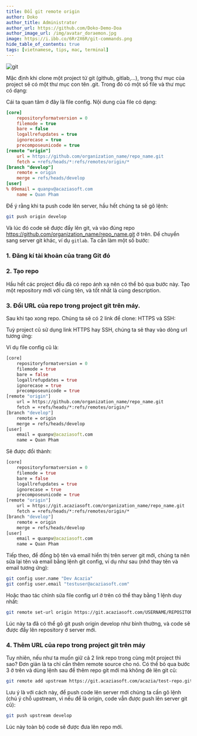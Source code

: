 ```yaml
---
title: Đổi git remote origin
author: Doko
author_title: Administrator
author_url: https://github.com/Doko-Demo-Doa
author_image_url: /img/avatar_doraemon.jpg
image: https://i.ibb.co/6Rr2X6R/git-commands.png
hide_table_of_contents: true
tags: [vietnamese, tips, mac, terminal]
---
```


![git](https://i.ibb.co/6Rr2X6R/git-commands.png)

Mặc định khi clone một project từ git (github, gitlab,…), trong thư mục của project sẽ có một thư mục con tên .git. Trong đó có một số file và thư mục có dạng:

<!--truncate-->

Cái ta quan tâm ở đây là file config. Nội dung của file có dạng:

```ini
[core]
	repositoryformatversion = 0
	filemode = true
	bare = false
	logallrefupdates = true
	ignorecase = true
	precomposeunicode = true
[remote "origin"]
	url = https://github.com/organization_name/repo_name.git
	fetch = +refs/heads/*:refs/remotes/origin/*
[branch "develop"]
	remote = origin
	merge = refs/heads/develop
[user]
% 09email = quanpv@acaziasoft.com
	name = Quan Pham
```

Để ý rằng khi ta push code lên server, hầu hết chúng ta sẽ gõ lệnh:

```bash
git push origin develop
```

Và lúc đó code sẽ được đẩy lên git, và vào đúng repo https://github.com/organization_name/repo_name.git ở trên. Để chuyển sang server git khác, ví dụ `gitlab`. Ta cần làm một số bước:

### 1. Đăng kí tài khoản của trang Git đó

### 2. Tạo repo

Hầu hết các project đều đã có repo ánh xạ nên có thể bỏ qua bước này. Tạo một repository mới với cùng tên, và tốt nhất là cùng description.

### 3. Đổi URL của repo trong project git trên máy.

Sau khi tạo xong repo. Chúng ta sẽ có 2 link để clone: HTTPS và SSH:

Tuỳ project cũ sử dụng link HTTPS hay SSH, chúng ta sẽ thay vào dòng url tương ứng:

Ví dụ file config cũ là:

```graphql
[core]
	repositoryformatversion = 0
	filemode = true
	bare = false
	logallrefupdates = true
	ignorecase = true
	precomposeunicode = true
[remote "origin"]
	url = https://github.com/organization_name/repo_name.git
	fetch = +refs/heads/*:refs/remotes/origin/*
[branch "develop"]
	remote = origin
	merge = refs/heads/develop
[user]
	email = quanpv@acaziasoft.com
	name = Quan Pham
```

Sẽ được đổi thành:

```graphql {9}
[core]
	repositoryformatversion = 0
	filemode = true
	bare = false
	logallrefupdates = true
	ignorecase = true
	precomposeunicode = true
[remote "origin"]
	url = https://git.acaziasoft.com/organization_name/repo_name.git
	fetch = +refs/heads/*:refs/remotes/origin/*
[branch "develop"]
	remote = origin
	merge = refs/heads/develop
[user]
	email = quanpv@acaziasoft.com
	name = Quan Pham
```

Tiếp theo, để đồng bộ tên và email hiển thị trên server git mới, chúng ta nên sửa lại tên và email bằng lệnh git config, ví dụ như sau (nhớ thay tên và email tương ứng):

```bash
git config user.name "Dev Acazia"
git config user.email "testuser@acaziasoft.com"
```

Hoặc thao tác chỉnh sửa file config url ở trên có thể thay bằng 1 lệnh duy nhất:

```bash
git remote set-url origin https://git.acaziasoft.com/USERNAME/REPOSITORY.git
```

Lúc này ta đã có thể gõ git push origin develop như bình thường, và code sẽ được đẩy lên repository ở server mới.

### 4. Thêm URL của repo trong project git trên máy

Tuy nhiên, nếu như ta muốn giữ cả 2 link repo trong cùng một project thì sao? Đơn giản là ta chỉ cần thêm remote source cho nó. Có thể bỏ qua bước 3 ở trên và dùng lệnh sau để thêm repo git mới mà không đè lên git cũ:

```bash
git remote add upstream https://git.acaziasoft.com/acazia/test-repo.git
```

Lưu ý là với cách này, để push code lên server mới chúng ta cần gõ lệnh (chú ý chỗ upstream, vì nếu để là origin, code vẫn được push lên server git cũ):

```bash
git push upstream develop
```

Lúc này toàn bộ code sẽ được đưa lên repo mới.